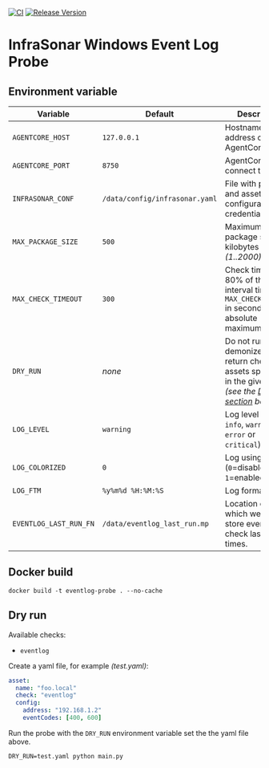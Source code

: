 [![CI](https://github.com/infrasonar/eventlog-probe/workflows/CI/badge.svg)](https://github.com/infrasonar/eventlog-probe/actions)
[![Release Version](https://img.shields.io/github/release/infrasonar/eventlog-probe)](https://github.com/infrasonar/eventlog-probe/releases)

# InfraSonar Windows Event Log Probe

## Environment variable

Variable               | Default                        | Description
---------------------- | ------------------------------ | ------------
`AGENTCORE_HOST`       | `127.0.0.1`                    | Hostname or Ip address of the AgentCore.
`AGENTCORE_PORT`       | `8750`                         | AgentCore port to connect to.
`INFRASONAR_CONF`      | `/data/config/infrasonar.yaml` | File with probe and asset configuration like credentials.
`MAX_PACKAGE_SIZE`     | `500`                          | Maximum package size in kilobytes _(1..2000)_.
`MAX_CHECK_TIMEOUT`    | `300`                          | Check time-out is 80% of the interval time with `MAX_CHECK_TIMEOUT` in seconds as absolute maximum.
`DRY_RUN`              | _none_                         | Do not run demonized, just return checks and assets specified in the given yaml _(see the [Dry run section](#dry-run) below)_.
`LOG_LEVEL`            | `warning`                      | Log level (`debug`, `info`, `warning`, `error` or `critical`).
`LOG_COLORIZED`        | `0`                            | Log using colors (`0`=disabled, `1`=enabled).
`LOG_FTM`              | `%y%m%d %H:%M:%S`              | Log format prefix.
`EVENTLOG_LAST_RUN_FN` | `/data/eventlog_last_run.mp`   | Location of file which we use to store eventlog check last run times.

## Docker build

```
docker build -t eventlog-probe . --no-cache
```

## Dry run

Available checks:
- `eventlog`

Create a yaml file, for example _(test.yaml)_:

```yaml
asset:
  name: "foo.local"
  check: "eventlog"
  config:
    address: "192.168.1.2"
    eventCodes: [400, 600]
```

Run the probe with the `DRY_RUN` environment variable set the the yaml file above.

```
DRY_RUN=test.yaml python main.py
```
